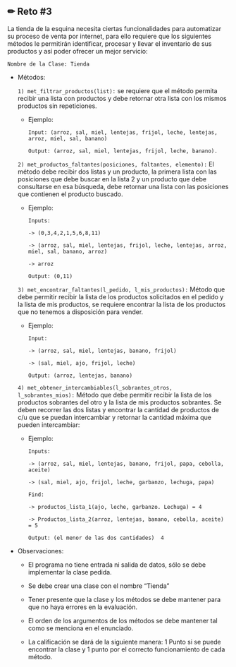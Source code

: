 <h2> ✏ Reto #3 </h2>

La tienda de la esquina necesita ciertas funcionalidades para automatizar su proceso de venta por internet, para ello requiere que los siguientes métodos le permitirán identificar, procesar y llevar el inventario de sus productos y así poder ofrecer un mejor servicio:

``Nombre de la Clase: Tienda``

- Métodos:

    ``1) met_filtrar_productos(list):`` se requiere que el método permita recibir una lista con productos y debe retornar otra lista con los mismos productos sin repeticiones.

  - Ejemplo:

        Input: (arroz, sal, miel, lentejas, frijol, leche, lentejas, arroz, miel, sal, banano)

        Output: (arroz, sal, miel, lentejas, frijol, leche, banano).

 
 
 
   ``2) met_productos_faltantes(posiciones, faltantes, elemento):`` El método debe recibir dos listas y un producto, la primera lista con las posiciones que debe buscar en la lista 2 y un producto que debe consultarse en esa búsqueda, debe retornar una lista con las posiciones que contienen el producto buscado.

  - Ejemplo:

        Inputs: 
        
        -> (0,3,4,2,1,5,6,8,11)

        -> (arroz, sal, miel, lentejas, frijol, leche, lentejas, arroz, miel, sal, banano, arroz)

        -> arroz

        Output: (0,11)

   ``3) met_encontrar_faltantes(l_pedido, l_mis_productos):`` Método que debe permitir recibir la lista de los productos solicitados en el pedido y la lista de mis productos, se requiere encontrar la lista de los productos que no tenemos a disposición para vender.

  - Ejemplo: 

        Input:
        
        -> (arroz, sal, miel, lentejas, banano, frijol)

        -> (sal, miel, ajo, frijol, leche)

        Output: (arroz, lentejas, banano)

 

   ``4) met_obtener_intercambiables(l_sobrantes_otros, l_sobrantes_mios):`` Método que debe permitir recibir la lista de los productos sobrantes del otro y la lista de mis productos sobrantes. Se deben recorrer las dos listas y encontrar la cantidad de productos de c/u que se puedan intercambiar y retornar la cantidad máxima que pueden intercambiar:

  - Ejemplo:

        Inputs:
        
        -> (arroz, sal, miel, lentejas, banano, frijol, papa, cebolla, aceite)

        -> (sal, miel, ajo, frijol, leche, garbanzo, lechuga, papa)

        Find: 
        
        -> productos_lista_1(ajo, leche, garbanzo. Lechuga) = 4

        -> Productos_lista_2(arroz, lentejas, banano, cebolla, aceite) = 5

        Output: (el menor de las dos cantidades)  4

 

- Observaciones:

    - El programa no tiene entrada ni salida de datos, sólo se debe implementar la clase pedida.

    - Se debe crear una clase con el nombre “Tienda”

    - Tener presente que la clase y los métodos se debe mantener para que no haya errores en la evaluación.

    - El orden de los argumentos de los métodos se debe mantener tal como se menciona en el enunciado.

    - La calificación se dará de la siguiente manera: 1 Punto si se puede encontrar la clase y 1 punto por el correcto funcionamiento de cada método.
      
